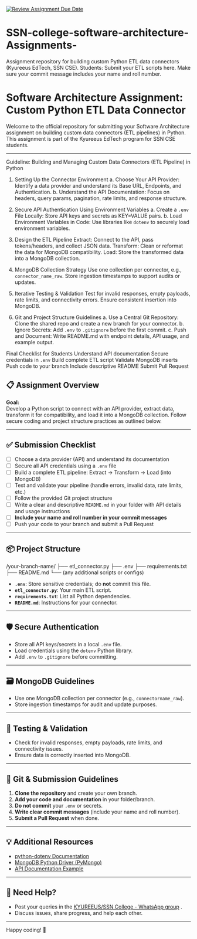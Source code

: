[![Review Assignment Due Date](https://classroom.github.com/assets/deadline-readme-button-22041afd0340ce965d47ae6ef1cefeee28c7c493a6346c4f15d667ab976d596c.svg)](https://classroom.github.com/a/b1x675tx)
# SSN-college-software-architecture-Assignments-
Assignment repository for building custom Python ETL data connectors (Kyureeus EdTech, SSN CSE). Students: Submit your ETL scripts here. Make sure your commit message includes your name and roll number.
# Software Architecture Assignment: Custom Python ETL Data Connector

Welcome to the official repository for submitting your Software Architecture assignment on building custom data connectors (ETL pipelines) in Python. This assignment is part of the Kyureeus EdTech program for SSN CSE students.

---
Guideline: Building and Managing Custom Data Connectors (ETL Pipeline) in Python

1. Setting Up the Connector Environment
a. Choose Your API Provider: Identify a data provider and understand its Base URL, Endpoints, and Authentication.
b. Understand the API Documentation: Focus on headers, query params, pagination, rate limits, and response structure.


2. Secure API Authentication Using Environment Variables
a. Create a `.env` File Locally: Store API keys and secrets as KEY=VALUE pairs.
b. Load Environment Variables in Code: Use libraries like `dotenv` to securely load environment variables.


3. Design the ETL Pipeline
Extract: Connect to the API, pass tokens/headers, and collect JSON data.
Transform: Clean or reformat the data for MongoDB compatibility.
Load: Store the transformed data into a MongoDB collection.


4. MongoDB Collection Strategy
Use one collection per connector, e.g., `connector_name_raw`.
Store ingestion timestamps to support audits or updates.


5. Iterative Testing & Validation
Test for invalid responses, empty payloads, rate limits, and connectivity errors.
Ensure consistent insertion into MongoDB.


6. Git and Project Structure Guidelines
a. Use a Central Git Repository: Clone the shared repo and create a new branch for your connector.
b. Ignore Secrets: Add `.env` to `.gitignore` before the first commit.
c. Push and Document: Write README.md with endpoint details, API usage, and example output.


Final Checklist for Students
Understand API documentation
Secure credentials in `.env`
Build complete ETL script
Validate MongoDB inserts
Push code to your branch
Include descriptive README
Submit Pull Request

## 📋 Assignment Overview

**Goal:**  
Develop a Python script to connect with an API provider, extract data, transform it for compatibility, and load it into a MongoDB collection. Follow secure coding and project structure practices as outlined below.

---

## ✅ Submission Checklist

- [ ] Choose a data provider (API) and understand its documentation
- [ ] Secure all API credentials using a `.env` file
- [ ] Build a complete ETL pipeline: Extract → Transform → Load (into MongoDB)
- [ ] Test and validate your pipeline (handle errors, invalid data, rate limits, etc.)
- [ ] Follow the provided Git project structure
- [ ] Write a clear and descriptive `README.md` in your folder with API details and usage instructions
- [ ] **Include your name and roll number in your commit messages**
- [ ] Push your code to your branch and submit a Pull Request

---

## 📦 Project Structure

/your-branch-name/
├── etl_connector.py
├── .env
├── requirements.txt
├── README.md
└── (any additional scripts or configs)


- **`.env`**: Store sensitive credentials; do **not** commit this file.
- **`etl_connector.py`**: Your main ETL script.
- **`requirements.txt`**: List all Python dependencies.
- **`README.md`**: Instructions for your connector.

---

## 🛡️ Secure Authentication

- Store all API keys/secrets in a local `.env` file.
- Load credentials using the `dotenv` Python library.
- Add `.env` to `.gitignore` before committing.

---

## 🗃️ MongoDB Guidelines

- Use one MongoDB collection per connector (e.g., `connectorname_raw`).
- Store ingestion timestamps for audit and update purposes.

---

## 🧪 Testing & Validation

- Check for invalid responses, empty payloads, rate limits, and connectivity issues.
- Ensure data is correctly inserted into MongoDB.

---

## 📝 Git & Submission Guidelines

1. **Clone the repository** and create your own branch.
2. **Add your code and documentation** in your folder/branch.
3. **Do not commit** your `.env` or secrets.
4. **Write clear commit messages** (include your name and roll number).
5. **Submit a Pull Request** when done.

---

## 💡 Additional Resources

- [python-dotenv Documentation](https://saurabh-kumar.com/python-dotenv/)
- [MongoDB Python Driver (PyMongo)](https://pymongo.readthedocs.io/en/stable/)
- [API Documentation Example](https://restfulapi.net/)

---

## 📢 Need Help?

- Post your queries in the [KYUREEUS/SSN College - WhatsApp group](#) .
- Discuss issues, share progress, and help each other.

---

Happy coding! 🚀
